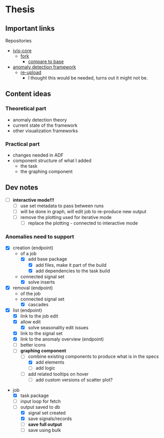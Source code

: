 # Thesis

## Important links

Repositories

- [ivis-core](https://github.com/smartarch/ivis-core)
  - [fork](https://github.com/bastianluk/ivis-core)
    - [compare to base](https://github.com/smartarch/ivis-core/compare/master...bastianluk:devel)
- [anomaly detection framework](https://bitbucket.org/rakibulmdalamtime-series-anomaly-detection-framework/src/master/)
  - [re-upload](https://github.com/bastianluk/Time-series-Anomaly-Detection-Framework)
    - I thought this would be needed, turns out it might not be.

## Content ideas

### Theoretical part

- anomaly detection theory
- current state of the framework
- other visualization frameworks

### Practical part

- changes needed in ADF
- component structure of what I added
  - the task
  - the graphing component

## Dev notes

- [ ] **interactive mode!!!**
  - [ ] use set metadata to pass between runs
  - [ ] will be done in graph, will edit job to re-produce new output
  - [ ] remove the plotting used for iterative mode
    - [ ] replace the plotting - connected to interactive mode

### Anomalies need to support

- [x] creation (endpoint)
  - of a job
    - [x] add base package
      - [x] add files, make it part of the build
      - [x] add dependencies to the task build
  - connected signal set
    - [x] solve inserts
- [x] removal (endpoint)
  - of the job
  - connected signal set
    - [x] cascades
- [x] list (endpoint)
  - [x] link to the job edit
  - [x] allow edit
    - [x] solve seasonality edit issues
  - [x] link to the signal set
  - [x] link to the anomaly overview (endpoint)
  - [ ] better icons
  - [ ] **graphing component**
    - [ ] combine existing components to produce what is in the specs
      - [x] add elements
      - [ ] add logic
    - [ ] add related tooltips on hover
      - [ ] add custom versions of scatter plot?
- job
  - [x] task package
  - [ ] input loop for fetch
  - [ ] output saved to db
    - [x] signal set created
    - [x] save signals/records
    - [ ] **save full output**
    - [ ] save using bulk
